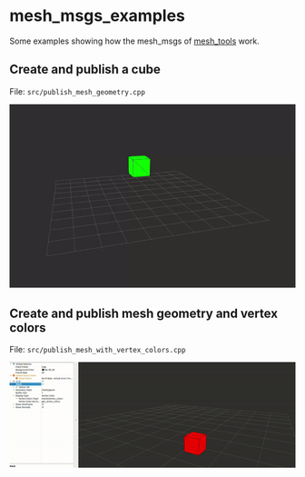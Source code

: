 # mesh_msgs_examples

Some examples showing how the mesh_msgs of [mesh_tools](https://github.com/naturerobots/mesh_tools) work.


## Create and publish a cube

File: `src/publish_mesh_geometry.cpp`

![GIF](./media/publish_mesh_geometry.gif)


## Create and publish mesh geometry and vertex colors

File: `src/publish_mesh_with_vertex_colors.cpp`

![GIF](./media/vertex_colors.gif)